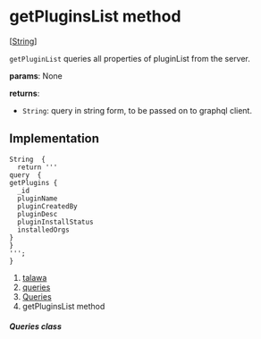 
<div>

# getPluginsList method

</div>


[[String](https://api.flutter.dev/flutter/dart-core/String-class.html)]




`getPluginList` queries all properties of pluginList from the server.

**params**: None

**returns**:

-   `String`: query in string form, to be passed on to graphql client.



## Implementation

``` language-dart
String  {
  return '''
query  {
getPlugins {
  _id
  pluginName
  pluginCreatedBy
  pluginDesc
  pluginInstallStatus
  installedOrgs
}
}
''';
}
```







1.  [talawa](../../index.html)
2.  [queries](../../utils_queries/)
3.  [Queries](../../utils_queries/Queries-class.html)
4.  getPluginsList method

##### Queries class







